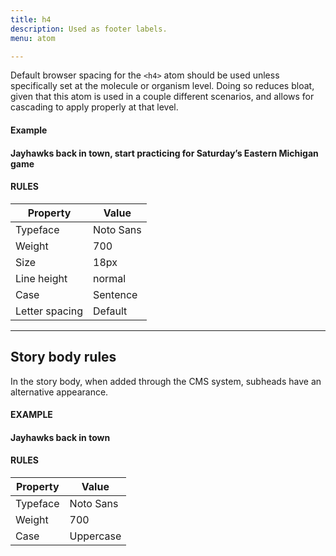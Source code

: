 ```yaml
---
title: h4
description: Used as footer labels.
menu: atom

---
```

Default browser spacing for the `<h4>` atom should be used unless specifically set at the molecule or organism level. Doing so reduces bloat, given that this atom is used in a couple different scenarios, and allows for cascading to apply properly at that level.

#### Example
<h4>Jayhawks back in town, start practicing for Saturday’s Eastern Michigan game</h4>

#### RULES

Property | Value
--- | ---
Typeface | Noto Sans
Weight | 700
Size | 18px
Line height | normal
Case | Sentence
Letter spacing | Default

---

## Story body rules 

In the story body, when added through the CMS system, subheads have an alternative appearance.

#### EXAMPLE

#### Jayhawks back in town

#### RULES


Property | Value
--- | ---
Typeface | Noto Sans
Weight | 700
Case | Uppercase
